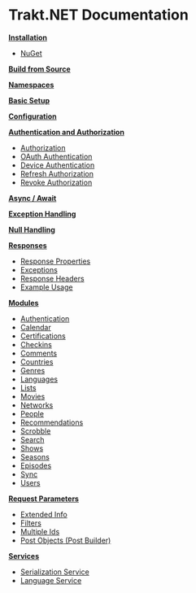 # Trakt.NET Documentation

**[Installation](installation.md)**
- [NuGet](installation.md#nuget)

**[Build from Source](building.md)**

**[Namespaces](namespaces.md)**

**[Basic Setup](basicsetup.md)**

**[Configuration](configuration.md)**

**[Authentication and Authorization](auth.md)**
- [Authorization](auth.md#authorization)
- [OAuth Authentication](auth.md#oauth-authentication)
- [Device Authentication](auth.md#device-authentication)
- [Refresh Authorization](auth.md#refresh-authorization)
- [Revoke Authorization](auth.md#revoke-authorization)

**[Async / Await](async.md)**

**[Exception Handling](exceptionhandling.md)**

**[Null Handling](nullhandling.md)**

**[Responses](responses.md)**
- [Response Properties](responses.md#response-properties)
- [Exceptions](responses.md#exceptions)
- [Response Headers](responses.md#response-headers)
- [Example Usage](responses.md#example-usage)

**[Modules](modules.md)**
- [Authentication](modules.md#authentication)
- [Calendar](modules.md#calendar)
- [Certifications](modules.md#certifications)
- [Checkins](modules.md#checkins)
- [Comments](modules.md#comments)
- [Countries](modules.md#countries)
- [Genres](modules.md#genres)
- [Languages](modules.md#languages)
- [Lists](modules.md#lists)
- [Movies](modules.md#movies)
- [Networks](modules.md#networks)
- [People](modules.md#people)
- [Recommendations](modules.md#recommendations)
- [Scrobble](modules.md#scrobble)
- [Search](modules.md#search)
- [Shows](modules.md#shows)
- [Seasons](modules.md#seasons)
- [Episodes](modules.md#episodes)
- [Sync](modules.md#sync)
- [Users](modules.md#users)

**[Request Parameters](requestparameters.md)**
- [Extended Info](requestparameters.md#extended-info)
- [Filters](requestparameters.md#filters)
- [Multiple Ids](requestparameters.md#multiple-ids)
- [Post Objects (Post Builder)](requestparameters.md#post-objects-post-builder)

**[Services](services.md)**
- [Serialization Service](services.md#serialization-service)
- [Language Service](services.md#language-service)
